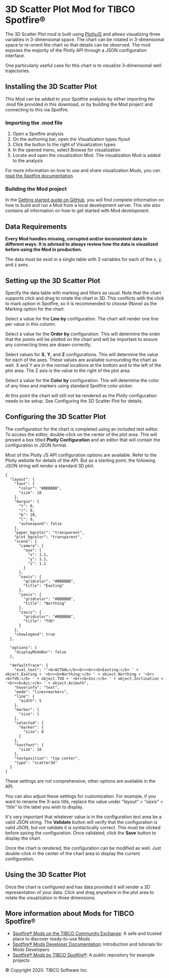 
# 3D Scatter Plot Mod for TIBCO Spotfire®

The 3D Scatter Plot mod is built using [PlotlyJS](https://plotly.com/javascript/) and allows visualizing three variables in 3-dimensional space. The chart can be rotated in 3-dimensional space to re-orient the chart so that details can be observed. The mod exposes the majority of the Plotly API through a JSON configuration interface.

One particularly useful case for this chart is to visualize 3-dimensional well trajectories.

## Installing the 3D Scatter Plot

This Mod can be added to your Spotfire analysis by either importing the .mod file provided in this download, or by building the Mod project and connecting to this via Spotfire.

### Importing the .mod file

1. Open a Spotfire analysis
2. On the authoring bar, open the Visualization types flyout
3. Click the button to the right of Visualization types
4. In the opened menu, select Browse for visualization
5. Locate and open the visualization Mod. The visualization Mod is added to the analysis

For more information on how to use and share visualization Mods, you can [read the Spotfire documentation](https://docs.tibco.com/pub/sfire-analyst/11.0.0/doc/html/en-US/TIB_sfire-analyst_UsersGuide/index.htm?_ga=2.41319073.2072719993.1606728875-1950738096.1600074380#t=modvis%2Fmodvis_how_to_use_a_visualization_mod.htm).

### Building the Mod project

In the [Getting started guide on GitHub](http://spotfi.re/mods-getting-started-guide/), you will find complete information on how to build and run a Mod from a local development server. This site also contains all information on how to get started with Mod development.

## Data Requirements

**Every Mod handles missing, corrupted and/or inconsistent data in different ways. It is advised to always review how the data is visualized before using the Mod in production.**

The data must be exist in a single table with 3 variables for each of the x, y, and z axes. 

## Setting up the 3D Scatter Plot

Specify the data table with marking and filters as usual. Note that the chart supports click and drag to rotate the chart in 3D. This conflicts with the click to mark option in Spotfire, so it is recommended to choose (None) as the Marking option for the chart.

Select a value for the **Line by** configuration. The chart will render one line per value in this column.

Select a value for the **Order by** configuration. This will determine the order that the points will be plotted on the chart and will be important to ensure any connecting lines are drawn correctly.

Select values for **X**, **Y**, and **Z** configurations. This will determine the value for each of the axes. These values are available surrounding the chart as well. X and Y are in the normal locations at the bottom and to the left of the plot area. The Z axis is the value to the right of the plot area.

Select a value for the **Color by** configuration. This will determine the color of any lines and markers using standard Spotfire color picker.

At this point the chart will still not be rendered as the Plotly configuration needs to be setup. See Configuring the 3D Scatter Plot for details. 

## Configuring the 3D Scatter Plot

The configuration for the chart is completed using an included text editor. To access the editor, double-click on the center of the plot area. This will present a box titled **Plotly Configuration** and an editor that will contain the configuration in JSON format. 

Most of the Plotly JS API configuration options are available. Refer to the Plotly website for details of the API. But as a starting point, the following JSON string will render a standard 3D plot.

```
{
  "layout": {
    "font": {
      "color": "#BBBBBB",
      "size": 10
    },
    "margin": {
      "t": 0,
      "r": 0,
      "b": 10,
      "l": 0,
      "autoexpand": false
    },
    "paper_bgcolor": "transparent",
    "plot_bgcolor": "transparent",
    "scene": {
      "camera": {
        "eye": {
          "x": 1.1,
          "y": 1.1,
          "z": 1.1
        }
      },
      "xaxis": {    
        "gridcolor": "#BBBBBB",
        "title": "Easting"
      },
      "yaxis": {
        "gridcolor": "#BBBBBB",
        "title": "Northing"
      },
      "zaxis": {
        "gridcolor": "#BBBBBB",
        "title": "TVD"
      }      
    },
    "showlegend": true
  },
    
  "options": {
    "displayModeBar": false
  },
	
  "defaultTrace": {
    "eval_text": "'<b>ACTUAL</b><br><br><b>Easting:</b> ' + object.Easting + '<br><b>Northing:</b> ' + object.Northing + '<br><b>TVD:</b> ' + object.TVD + '<br><b>Inc:</b> ' + object.Inclination + '<br><b>Azi:</b> ' + object.Azimuth",
    "hoverinfo": "text",
    "mode": "lines+markers",
    "line": {
      "width": 5
    },
    "marker": {
      "size": 1
    },	
    "selected": {
      "marker": {
        "size": 8
      }
    },
    "textfont": {
      "size": 10
    },
    "textposition": "top center",
    "type": "scatter3d"
  }
}
```

These settings are not comprehensive; other options are available in the API. 

You can also adjust these settings for customization. For example, if you want to rename the X-axis title, replace the value under *"layout" > "xaxis" > "title"* to the label you wish to display.

It's very important that whatever value is in the configuration text area be a valid JSON string. The **Validate** button will verify that the configuration is valid JSON, but not validate it is syntactically correct. This must be clicked before saving the configuration. Once validated, click the **Save** button to display the chart.
 
Once the chart is rendered, the configuration can be modified as well. Just double-click in the center of the chart area to display the current configuration.  

## Using the 3D Scatter Plot

Once the chart is configured and has data provided it will render a 3D representation of your data. Click and drag anywhere in the plot area to rotate the visualization in three dimensions. 

## More information about Mods for TIBCO Spotfire®

- [Spotfire® Mods on the TIBCO Community Exchange](https://community.tibco.com/exchange): A safe and trusted place to discover ready-to-use Mods
- [Spotfire® Mods Developer Documentation](https://tibcosoftware.github.io/spotfire-mods/docs/): Introduction and tutorials for Mods Developers
- [Spotfire® Mods by TIBCO Spotfire®](https://github.com/TIBCOSoftware/spotfire-mods/releases/latest): A public repository for example projects


© Copyright 2020. TIBCO Software Inc.
